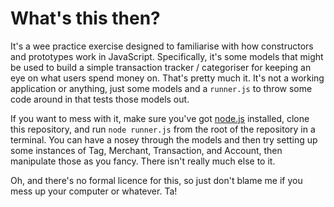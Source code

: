 # What's this then?

It's a wee practice exercise designed to familiarise with how constructors and prototypes work in JavaScript. Specifically, it's some models that might be used to build a simple transaction tracker / categoriser for keeping an eye on what users spend money on. That's pretty much it. It's not a working application or anything, just some models and a `runner.js` to throw some code around in that tests those models out.

If you want to mess with it, make sure you've got [node.js](https://nodejs.org) installed, clone this repository, and run `node runner.js` from the root of the repository in a terminal. You can have a nosey through the models and then try setting up some instances of Tag, Merchant, Transaction, and Account, then manipulate those as you fancy. There isn't really much else to it.

Oh, and there's no formal licence for this, so just don't blame me if you mess up your computer or whatever. Ta!

